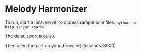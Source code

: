 # Melody Harmonizer

To run, start a local server to access sample tone files:
`python -m http.server <port>`

The default port is 8000.

Then open the port on your [browser] (localhost:8000)
